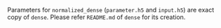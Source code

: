 Parameters for `normalized_dense` (`parameter.h5` and `input.h5`) are exact copy of `dense`. Please refer `README.md` of `dense` for its creation.
